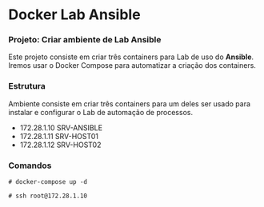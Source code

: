 # Docker Lab Ansible
### Projeto: Criar ambiente de Lab Ansible

Este projeto consiste em criar três containers para Lab de uso do **Ansible**. Iremos usar o Docker Compose para automatizar a criação dos containers.

### Estrutura
Ambiente consiste em criar três containers para um deles ser usado para instalar e configurar o Lab de automação de processos.
- 172.28.1.10 SRV-ANSIBLE
- 172.28.1.11 SRV-HOST01
- 172.28.1.12 SRV-HOST02

### Comandos
```
# docker-compose up -d

# ssh root@172.28.1.10
```
